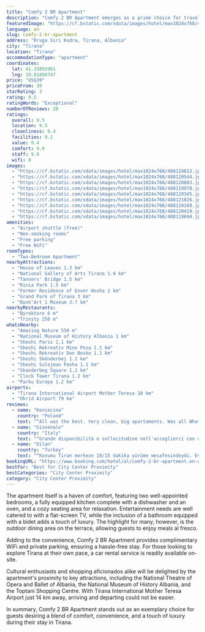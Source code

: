 ```yaml
---
title: "Comfy 2 BR Apartment"
description: "Comfy 2 BR Apartment emerges as a prime choice for travelers seeking spacious and comfortable accommodation in the heart of Tirana."
featuredImage: "https://cf.bstatic.com/xdata/images/hotel/max1024x768/488119813.jpg?k=1675aa302d1e9752a149090e0194e75be4e17278bf5db0c771ff447f809dd2bd&o=&hp=1"
language: en
slug: comfy-2-br-apartment
address: "Rruga Siri Kodra, Tirana, Albania"
city: "Tirana"
location: "Tirana"
accommodationType: "apartment"
coordinates:
  lat: 41.33855961
  lng: 19.81894747
price: "US$39"
priceFrom: 39
starRating: 3
rating: 9.5
ratingWords: "Exceptional"
numberOfReviews: 20
ratings:
  overall: 9.5
  location: 9.5
  cleanliness: 9.4
  facilities: 9.1
  value: 9.4
  comfort: 9.9
  staff: 9.9
  wifi: 0
images:
  - "https://cf.bstatic.com/xdata/images/hotel/max1024x768/488119813.jpg?k=1675aa302d1e9752a149090e0194e75be4e17278bf5db0c771ff447f809dd2bd&o=&hp=1"
  - "https://cf.bstatic.com/xdata/images/hotel/max1024x768/488120544.jpg?k=e9de9cc4394dec12fcaa6640163dcc25dbaa757dc3e7e419d447358c44d088c0&o=&hp=1"
  - "https://cf.bstatic.com/xdata/images/hotel/max1024x768/488120883.jpg?k=f88e0335f67b07df83acb4ab3ea22c31f7e76f75909bf4587a8b265ba2c123e8&o=&hp=1"
  - "https://cf.bstatic.com/xdata/images/hotel/max1024x768/488119978.jpg?k=4b722b4f8d01bf88804db74fd927aa68b0f651a994fc9bb6d3929c3d04cb4735&o=&hp=1"
  - "https://cf.bstatic.com/xdata/images/hotel/max1024x768/488120345.jpg?k=838994f551be4a788fc205927fa428be21d48204577e4895036e0db72cf59328&o=&hp=1"
  - "https://cf.bstatic.com/xdata/images/hotel/max1024x768/488121026.jpg?k=3c8dbf853ee881c85d8c5033d21d0385a7683c62b347ad09bbe78136127e0834&o=&hp=1"
  - "https://cf.bstatic.com/xdata/images/hotel/max1024x768/488120168.jpg?k=98031709c8ab71afd2f873b8f60f1c9b1103e32e819ba6526c13bea80147eb5f&o=&hp=1"
  - "https://cf.bstatic.com/xdata/images/hotel/max1024x768/488120419.jpg?k=f31f316ff86373234aa094aa7cc5227db744fab8051e71db60e20caa6ef5df82&o=&hp=1"
  - "https://cf.bstatic.com/xdata/images/hotel/max1024x768/488119694.jpg?k=664dfe2724e32636a7c15b3f9062fb82f94d56fa44f554eca92177b418b8f704&o=&hp=1"
amenities:
  - "Airport shuttle (free)"
  - "Non-smoking rooms"
  - "Free parking"
  - "Free WiFi"
roomTypes:
  - "Two-Bedroom Apartment"
nearbyAttractions:
  - "House of Leaves 1.3 km"
  - "National Gallery of Arts Tirana 1.4 km"
  - "Tanners' Bridge 1.5 km"
  - "Rinia Park 1.5 km"
  - "Former Residence of Enver Hoxha 2 km"
  - "Grand Park of Tirana 3 km"
  - "Bunk'Art 1 Museum 3.7 km"
nearbyRestaurants:
  - "Byrektore 6 m"
  - "Trinity 250 m"
whatsNearby:
  - "Amazing Nature 550 m"
  - "National Museum of History Albania 1 km"
  - "Sheshi Paris 1.1 km"
  - "Sheshi Rekreativ Mine Peza 1.1 km"
  - "Sheshi Rekreativ Don Bosko 1.1 km"
  - "Sheshi Skënderbej 1.1 km"
  - "Sheshi Sulejman Pasha 1.1 km"
  - "Skanderbeg Square 1.2 km"
  - "Clock Tower Tirana 1.2 km"
  - "Parku Europa 1.2 km"
airports:
  - "Tirana International Airport Mother Teresa 10 km"
  - "Ohrid Airport 79 km"
reviews:
  - name: "Konieczna"
    country: "Poland"
    text: "“All was the best. Very clean, big apartaments. Was all What we needed. 11/10! We are very excited!”"
  - name: "Giovenale"
    country: "Italy"
    text: "“Grande disponibilità e sollecitudine nell'accoglierci con un preavviso minimo. La casa è grande, accogliente, pulita, ben organizzata. Situata in un quartiere tranquillo, a 15 minuti a piedi dal centro e con bus per il centro della città proprio...”"
  - name: "Di̇lan"
    country: "Turkey"
    text: "“Konumu Tiran merkeze 10/15 dakika yürüme mesafesindeydi. Evde yeme içmeyi düşünüyorsanız da tüm gereçler mevcut. Ev sahibimiz gibi ev de çok güzeldi.”"
bookingURL: "https://www.booking.com/hotel/al/comfy-2-br-apartment.en-gb.html?aid=8035640"
bestFor: "Best for City Center Proximity"
bestCategories: "City Center Proximity"
category: "City Center Proximity"
---
```


The apartment itself is a haven of comfort, featuring two well-appointed bedrooms, a fully equipped kitchen complete with a dishwasher and an oven, and a cozy seating area for relaxation. Entertainment needs are well catered to with a flat-screen TV, while the inclusion of a bathroom equipped with a bidet adds a touch of luxury. The highlight for many, however, is the outdoor dining area on the terrace, allowing guests to enjoy meals al fresco.

Adding to the convenience, Comfy 2 BR Apartment provides complimentary WiFi and private parking, ensuring a hassle-free stay. For those looking to explore Tirana at their own pace, a car rental service is readily available on-site.

Cultural enthusiasts and shopping aficionados alike will be delighted by the apartment's proximity to key attractions, including the National Theatre of Opera and Ballet of Albania, the National Museum of History Albania, and the Toptani Shopping Centre. With Tirana International Mother Teresa Airport just 14 km away, arriving and departing could not be easier.

In summary, Comfy 2 BR Apartment stands out as an exemplary choice for guests desiring a blend of comfort, convenience, and a touch of luxury during their stay in Tirana.